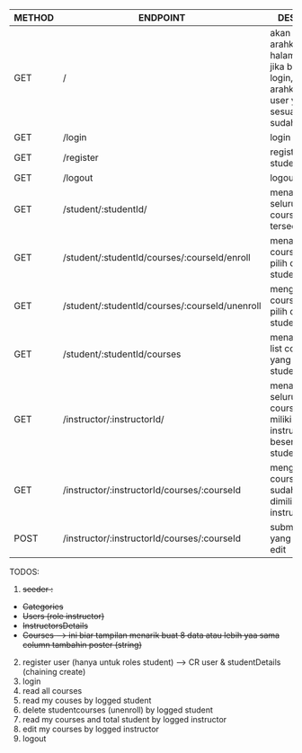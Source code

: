 | METHOD | ENDPOINT                                       | DESKRIPSI                                                                                              |
|--------|------------------------------------------------|--------------------------------------------------------------------------------------------------------|
| GET    | /                                              | akan di arahkan ke halaman login jika belum login, dan di arahkan ke user yang sesuai jika sudah login |
| GET    | /login                                         | login                                                                                                  |
| GET    | /register                                      | register new student                                                                                    |
| GET    | /logout                                        | logout                                                                                                  |
| GET    | /student/:studentId/                           | menampilkan seluruh list course yang tersedia                                                          |
| GET    | /student/:studentId/courses/:courseId/enroll   | menambahkan course yang di pilih oleh student                                                          |
| GET    | /student/:studentId/courses/:courseId/unenroll | menghapus course yang di pilih oleh student                                                            |
| GET    | /student/:studentId/courses                    | menampilkan list course yang di miliki student                                                         |
| GET    | /instructor/:instructorId/                     | menampilkan seluruh course yang miliki instructor beserta jumlah student                               |
| GET    | /instructor/:instructorId/courses/:courseId    | mengubah course yang sudah ada dan dimiliki oleh instructor                                            |
| POST   | /instructor/:instructorId/courses/:courseId    | submit course yang sudah di edit                                                                       |

TODOS:
1. ~~seeder :~~
- ~~Categories~~
- ~~Users (role instructor)~~
- ~~InstructorsDetails~~
- ~~Courses --> ini biar tampilan menarik buat 8 data atau lebih yaa sama column tambahin poster (string)~~
2. register user (hanya untuk roles student) --> CR user & studentDetails (chaining create)
3. login 
4. read all courses
5. read my couses by logged student
6. delete studentcourses (unenroll) by logged student
7. read my courses and total student  by logged instructor
8. edit my courses by logged instructor
9. logout 
